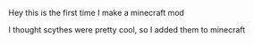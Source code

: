 Hey this is the first time I make a minecraft mod

I thought scythes were pretty cool, so I added them to minecraft
